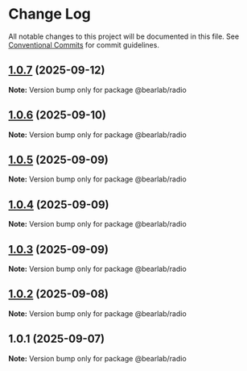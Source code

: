 # Change Log

All notable changes to this project will be documented in this file.
See [Conventional Commits](https://conventionalcommits.org) for commit guidelines.

## [1.0.7](https://github.com/hasanbala/ui-components/compare/@bearlab/radio@1.0.6...@bearlab/radio@1.0.7) (2025-09-12)

**Note:** Version bump only for package @bearlab/radio





## [1.0.6](https://github.com/hasanbala/ui-components/compare/@bearlab/radio@1.0.5...@bearlab/radio@1.0.6) (2025-09-10)

**Note:** Version bump only for package @bearlab/radio





## [1.0.5](https://github.com/hasanbala/ui-components/compare/@bearlab/radio@1.0.4...@bearlab/radio@1.0.5) (2025-09-09)

**Note:** Version bump only for package @bearlab/radio





## [1.0.4](https://github.com/hasanbala/ui-components/compare/@bearlab/radio@1.0.3...@bearlab/radio@1.0.4) (2025-09-09)

**Note:** Version bump only for package @bearlab/radio





## [1.0.3](https://github.com/hasanbala/ui-components/compare/@bearlab/radio@1.0.2...@bearlab/radio@1.0.3) (2025-09-09)

**Note:** Version bump only for package @bearlab/radio





## [1.0.2](https://github.com/hasanbala/ui-components/compare/@bearlab/radio@1.0.1...@bearlab/radio@1.0.2) (2025-09-08)

**Note:** Version bump only for package @bearlab/radio





## 1.0.1 (2025-09-07)

**Note:** Version bump only for package @bearlab/radio
